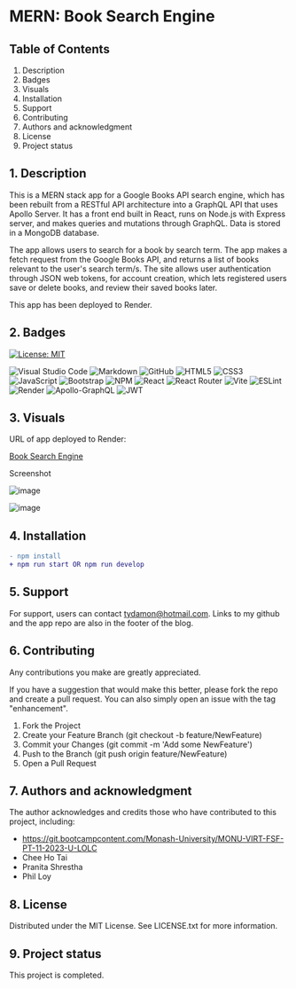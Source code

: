 # MERN: Book Search Engine  

## Table of Contents

1. Description
2. Badges
3. Visuals
4. Installation
5. Support
6. Contributing 
7. Authors and acknowledgment
8. License
9. Project status

## 1. Description

This is a MERN stack app for a Google Books API search engine, which has been rebuilt from a RESTful API architecture into a GraphQL API that uses Apollo Server. It has a front end built in React, runs on Node.js with Express server, and makes queries and mutations through GraphQL. Data is stored in a MongoDB database.

The app allows users to search for a book by search term. The app makes a fetch request from the Google Books API, and returns a list of books relevant to the user's search term/s. The site allows user authentication through JSON web tokens, for account creation, which lets registered users save or delete books, and review their saved books later. 

This app has been deployed to Render.

## 2. Badges

[![License: MIT](https://img.shields.io/badge/License-MIT-yellow.svg)](https://opensource.org/licenses/MIT) 

![Visual Studio Code](https://img.shields.io/badge/Visual%20Studio%20Code-0078d7.svg?style=for-the-badge&logo=visual-studio-code&logoColor=white) ![Markdown](https://img.shields.io/badge/markdown-%23000000.svg?style=for-the-badge&logo=markdown&logoColor=white) ![GitHub](https://img.shields.io/badge/github-%23121011.svg?style=for-the-badge&logo=github&logoColor=white) ![HTML5](https://img.shields.io/badge/html5-%23E34F26.svg?style=for-the-badge&logo=html5&logoColor=white) ![CSS3](https://img.shields.io/badge/css3-%231572B6.svg?style=for-the-badge&logo=css3&logoColor=white) ![JavaScript](https://img.shields.io/badge/javascript-%23323330.svg?style=for-the-badge&logo=javascript&logoColor=%23F7DF1E) ![Bootstrap](https://img.shields.io/badge/bootstrap-%238511FA.svg?style=for-the-badge&logo=bootstrap&logoColor=white) ![NPM](https://img.shields.io/badge/npm-CB3837.svg?style=for-the-badge&logo=npm&logoColor=white) ![React](https://img.shields.io/badge/react-%2320232a.svg?style=for-the-badge&logo=react&logoColor=%2361DAFB) ![React Router](https://img.shields.io/badge/React_Router-CA4245?style=for-the-badge&logo=react-router&logoColor=white) ![Vite](https://img.shields.io/badge/vite-%23646CFF.svg?style=for-the-badge&logo=vite&logoColor=white) ![ESLint](https://img.shields.io/badge/ESLint-4B32C3.svg?style=for-the-badge&logo=ESLint&logoColor=white) ![Render](https://img.shields.io/badge/Render-%46E3B7.svg?style=for-the-badge&logo=render&logoColor=white) ![Apollo-GraphQL](https://img.shields.io/badge/-ApolloGraphQL-311C87?style=for-the-badge&logo=apollo-graphql) ![JWT](https://img.shields.io/badge/JWT-black?style=for-the-badge&logo=JSON%20web%20tokens)

## 3. Visuals

URL of app deployed to Render: 

[Book Search Engine](https://mern-book-search-engine-10.onrender.com/)

Screenshot

![image](https://github.com/sifzerda/redux-store/assets/139626561/475556fd-e434-4614-aade-95978a6e2a64)

![image](https://github.com/sifzerda/redux-store/assets/139626561/5360c6a5-cb7b-43e1-b154-4a5415db51b8)

## 4. Installation

```diff
- npm install 
+ npm run start OR npm run develop
```

## 5. Support

For support, users can contact tydamon@hotmail.com. Links to my github and the app repo are also in the footer of the blog.

## 6. Contributing

Any contributions you make are greatly appreciated.

If you have a suggestion that would make this better, please fork the repo and create a pull request. You can also simply open an issue with the tag "enhancement". 
1.	Fork the Project
2.	Create your Feature Branch (git checkout -b feature/NewFeature)
3.	Commit your Changes (git commit -m 'Add some NewFeature')
4.	Push to the Branch (git push origin feature/NewFeature)
5.	Open a Pull Request

## 7. Authors and acknowledgment

The author acknowledges and credits those who have contributed to this project, including:

-	https://git.bootcampcontent.com/Monash-University/MONU-VIRT-FSF-PT-11-2023-U-LOLC
-	Chee Ho Tai
-	Pranita Shrestha
-   Phil Loy

## 8. License

Distributed under the MIT License. See LICENSE.txt for more information.
 
## 9. Project status

This project is completed.
